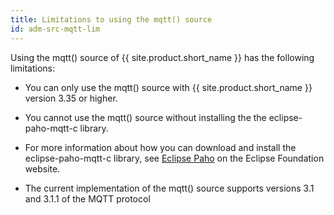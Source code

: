 ```yaml
---
title: Limitations to using the mqtt() source
id: adm-src-mqtt-lim
---
```


Using the mqtt() source of {{ site.product.short_name }} has the following limitations:

- You can only use the mqtt() source with {{ site.product.short_name }} version 3.35
    or higher.

- You cannot use the mqtt() source without installing the the
    eclipse-paho-mqtt-c library.

- For more information about how you can download and install the
    eclipse-paho-mqtt-c library, see [Eclipse
    Paho](https://www.eclipse.org/paho/index.php?page=clients/c/index.php)
    on the Eclipse Foundation website.

- The current implementation of the mqtt() source supports versions
    3.1 and 3.1.1 of the MQTT protocol
